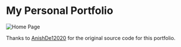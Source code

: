 # My Personal Portfolio

![Home Page](https://res.cloudinary.com/jealousgx/image/upload/v1659721245/portfolio-cover.png)

Thanks to [AnishDe12020](https://github.com/AnishDe12020/portfolio) for the original source code for this portfolio.